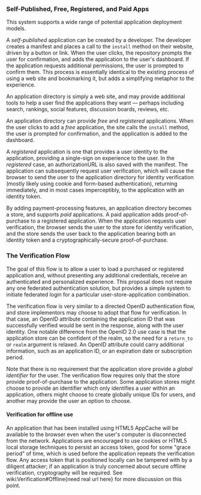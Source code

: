 ### Self-Published, Free, Registered, and Paid Apps

This system supports a wide range of potential application deployment models.

A *self-published* application can be created by a developer.  The developer creates a manifest and places a call to the `install` method on their website, driven by a button or link.  When the user clicks, the repository prompts the user for confirmation, and adds the application to the user's dashboard.  If the application requests additional permissions, the user is prompted to confirm them.  This process is essentially identical to the existing process of using a web site and bookmarking it, but adds a simplifying metaphor to the experience.

An application directory is simply a web site, and may provide additional tools to help a user find the applications they want &mdash; perhaps including search, rankings, social features, discussion boards, reviews, etc.

An application directory can provide *free* and *registered* applications.  When the user clicks to add a *free* application, the site calls the `install` method, the user is prompted for confirmation, and the application is added to the dashboard.

A *registered* application is one that provides a user identity to the application, providing a single-sign on experience to the user.  In the *registered* case, an authorizationURL is also saved with the manifest.  The application can subsequently request user verification, which will cause the browser to send the user to the application directory for identity verification (mostly likely using cookie and form-based authentication), returning immediately, and in most cases imperceptibly, to the application with an identity token.

By adding payment-processing features, an application directory becomes a store, and supports *paid* applications.  A paid application adds proof-of-purchase to a registered application.  When the application requests user verification, the browser sends the user to the store for identity verification, and the store sends the user back to the application bearing both an identity token and a cryptographically-secure proof-of-purchase.


### The Verification Flow

The goal of this flow is to allow a user to load a purchased or registered application and, without presenting any additional credentials, receive an authenticated and personalized experience.  This proposal does not require any one federated authentication solution, but provides a simple system to initiate federated login for a particular user-store-application combination.

The verification flow is very similar to a directed OpenID authentication flow, and store implementors may choose to adopt that flow for verification.  In that case, an OpenID attribute containing the application ID that was successfully verified would be sent in the response, along with the user identity.  One notable difference from the OpenID 2.0 use case is that the application store can be confident of the realm, so the need for a `return_to` or `realm` argument is relaxed.  An OpenID attribute could carry additional information, such as an application ID, or an expiration date or subscription period.

Note that there is no requirement that the application store provide a *global identifier* for the user.  The verification flow requires only that the store provide proof-of-purchase to the application.  Some application stores might choose to provide an identifier which only identifies a user within an application, others might choose to create globally unique IDs for users, and another may provide the user an option to choose.

#### Verification for offline use
An application that has been installed using HTML5 AppCache will be available to the browser even when the user's computer is disconnected from the network.  Applications are encouraged to use cookies or HTML5 local storage techniques to persist an access token, good for some "grace period" of time, which is used before the application repeats the verification flow.  Any access token that is positioned locally can be tampered with by a diligent attacker; if an application is truly concerned about secure offline verification, cryptography will be required.  See wiki:Verification#Offline{need real url here} for more discussion on this point.
